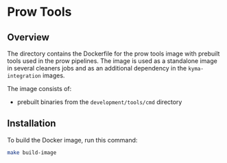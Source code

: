 # Prow Tools

## Overview

The directory contains the Dockerfile for the prow tools image with prebuilt tools used in the prow pipelines.
The image is used as a standalone image in several cleaners jobs and as an additional dependency in the `kyma-integration` images.

The image consists of:

- prebuilt binaries from the `development/tools/cmd` directory

## Installation

To build the Docker image, run this command:

```bash
make build-image
```
